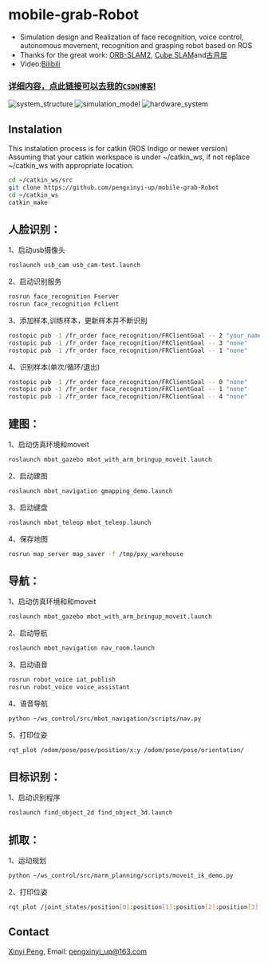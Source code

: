 # mobile-grab-Robot
* Simulation design and Realization of face recognition, voice control, autonomous movement, recognition and grasping robot based on ROS
* Thanks for the great work: [ORB-SLAM2](https://github.com/introlab/find-object), [Cube SLAM](https://github.com/procrob/face_recognition)and[古月居](https://www.guyuehome.com/)
* Video:[Bilibili](https://www.bilibili.com/video/BV1WK4y147Rw?spm_id_from=333.999.0.0)

### [详细内容，点此链接可以去我的`CSDN博客`!](https://blog.csdn.net/qq_37372155/category_9650566.html) 


![system_structure](https://raw.githubusercontent.com/pengxinyi-up/mobile-grab-Robot/master/photos/system_structure.png "系统结构") 
![simulation_model](https://raw.githubusercontent.com/pengxinyi-up/mobile-grab-Robot/master/photos/simulation_model.png "仿真模型") 
![hardware_system](https://raw.githubusercontent.com/pengxinyi-up/mobile-grab-Robot/master/photos/hardware_system.png "硬件系统") 

## Instalation
This instalation process is for catkin (ROS Indigo or newer version) Assuming that your catkin workspace is under ~/catkin_ws, if not replace ~/catkin_ws with appropriate location. 
```bash
cd ~/catkin_ws/src
git clone https://github.com/pengxinyi-up/mobile-grab-Robot
cd ~/catkin_ws
catkin_make
```


## 人脸识别：
1、启动usb摄像头
```bash
roslaunch usb_cam usb_cam-test.launch
```
2、启动识别服务
```bash
rosrun face_recognition Fserver
rosrun face_recognition Fclient
```
3、添加样本,训练样本，更新样本并不断识别
```bash
rostopic pub -1 /fr_order face_recognition/FRClientGoal -- 2 "your_name"
rostopic pub -1 /fr_order face_recognition/FRClientGoal -- 3 "none"
rostopic pub -1 /fr_order face_recognition/FRClientGoal -- 1 "none" 
```
4、识别样本(单次/循环/退出)
```bash
rostopic pub -1 /fr_order face_recognition/FRClientGoal -- 0 "none"
rostopic pub -1 /fr_order face_recognition/FRClientGoal -- 1 "none" 
rostopic pub -1 /fr_order face_recognition/FRClientGoal -- 4 "none" 
```
## 建图：
1、启动仿真环境和moveit
```bash
roslaunch mbot_gazebo mbot_with_arm_bringup_moveit.launch
```
2、启动建图
```bash
roslaunch mbot_navigation gmapping_demo.launch
```
3、启动键盘
```bash
roslaunch mbot_teleop mbot_teleop.launch
```
4、保存地图
```bash
rosrun map_server map_saver -f /tmp/pxy_warehouse
```

## 导航：
1、启动仿真环境和和moveit
```bash
roslaunch mbot_gazebo mbot_with_arm_bringup_moveit.launch
```
2、启动导航
```bash
roslaunch mbot_navigation nav_room.launch
```
3、启动语音
```bash
rosrun robot_voice iat_publish
rosrun robot_voice voice_assistant
```
4、语音导航
```bash
python ~/ws_control/src/mbot_navigation/scripts/nav.py
```
5、打印位姿
```bash
rqt_plot /odom/pose/pose/position/x:y /odom/pose/pose/orientation/
```

## 目标识别：
1、启动识别程序
```bash
roslaunch find_object_2d find_object_3d.launch
```

## 抓取：
1、运动规划
```bash
python ~/ws_control/src/marm_planning/scripts/moveit_ik_demo.py
```
2、打印位姿
```bash
rqt_plot /joint_states/position[0]:position[1]:position[2]:position[3]:position[4]:position[5]:position[6]
```

## Contact
[Xinyi Peng](https://pxy.netlify.app/), Email: pengxinyi_up@163.com



